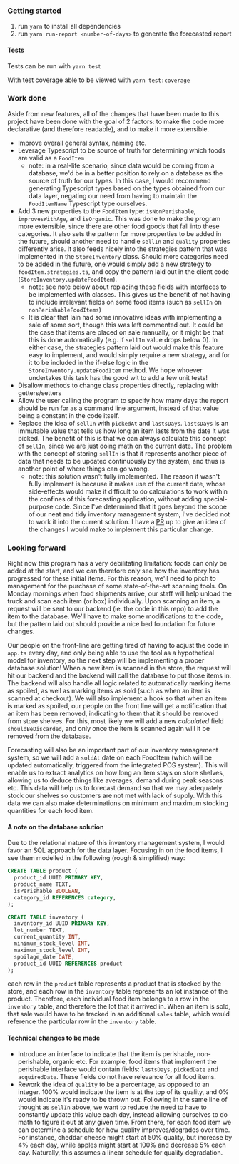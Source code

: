 ### Getting started
1. run `yarn` to install all dependencies
2. run `yarn run-report <number-of-days>` to generate the forecasted report

#### Tests
Tests can be run with
`yarn test`

With test coverage able to be viewed with
`yarn test:coverage`

### Work done

Aside from new features, all of the changes that have been made to this project have been done with the goal of 2 factors: to make the code more declarative (and therefore readable), and to make it more extensible.

- Improve overall general syntax, naming etc.
- Leverage Typescript to be source of truth for determining which foods are valid as a `FoodItem`
  - note: in a real-life scenario, since data would be coming from a database, we'd be in a better position to rely on a database as the source of truth for our types. In this case, I would recommend generating Typescript types based on the types obtained from our data layer, negating our need from having to maintain the `FoodItemName` Typescript type ourselves.
- Add 3 new properties to the `FoodItem` type: `isNonPerishable`, `improvesWithAge`, and `isOrganic`. This was done to make the program more extensible, since there are other food goods that fall into these categories. It also sets the pattern for more properties to be added in the future, should another need to handle `sellIn` and `quality` properties differently arise. It also feeds nicely into the strategies pattern that was implemented in the `StoreInventory` class. Should more categories need to be added in the future, one would simply add a new strategy to `foodItem.strategies.ts`, and copy the pattern laid out in the client code (`StoreInventory.updateFoodItem`).
  - note: see note below about replacing these fields with interfaces to be implemented with classes. This gives us the benefit of not having to include irrelevant fields on some food items (such as `sellIn` on `nonPerishableFoodItems`)
  - It is clear that Iain had some innovative ideas with implementing a sale of some sort, though this was left commented out. It could be the case that items are placed on sale manually, or it might be that this is done automatically (e.g. if `sellIn` value drops below 0). In either case, the strategies pattern laid out would make this feature easy to implement, and would simply require a new strategy, and for it to be included in the if-else logic in the `StoreInventory.updateFoodItem` method. We hope whoever undertakes this task has the good wit to add a few unit tests!
- Disallow methods to change class properties directly, replacing with getters/setters
- Allow the user calling the program to specify how many days the report should be run for as a command line argument, instead of that value being a constant in the code itself.
- Replace the idea of `sellIn` with `pickedAt` and `lastsDays`. `lastsDays` is an immutable value that tells us how long an item lasts from the date it was picked. The benefit of this is that we can always calculate this concept of `sellIn`, since we are just doing math on the current date. The problem with the concept of storing `sellIn` is that it represents another piece of data that needs to be updated continuously by the system, and thus is another point of where things can go wrong.
  - note: this solution wasn't fully implemented. The reason it wasn't fully implement is because it makes use of the current date, whose side-effects would make it difficult to do calculations to work within the confines of this forecasting application, without adding special-purpose code. Since I've determined that it goes beyond the scope of our neat and tidy inventory management system, I've decided not to work it into the current solution. I have a [PR](https://github.com/Tycholiz/inventory-mgmt-system/pull/6) up to give an idea of the changes I would make to implement this particular change.

### Looking forward

Right now this program has a very debilitating limitation: foods can only be added at the start, and we can therefore only see how the inventory has progressed for these initial items. For this reason, we'll need to pitch to management for the purchase of some state-of-the-art scanning tools. On Monday mornings when food shipments arrive, our staff will help unload the truck and scan each item (or box) individually. Upon scanning an item, a request will be sent to our backend (ie. the code in this repo) to add the item to the database. We'll have to make some modifications to the code, but the pattern laid out should provide a nice bed foundation for future changes.

Our people on the front-line are getting tired of having to adjust the code in `app.ts` every day, and only being able to use the tool as a hypothetical model for inventory, so the next step will be implementing a proper database solution! When a new item is scanned in the store, the request will hit our backend and the backend will call the database to put those items in. The backend will also handle all logic related to automatically marking items as spoiled, as well as marking items as sold (such as when an item is scanned at checkout). We will also implement a hook so that when an item is marked as spoiled, our people on the front line will get a notification that an item has been removed, indicating to them that it should be removed from store shelves. For this, most likely we will add a new *calculated* field `shouldBeDiscarded`, and only once the item is scanned again will it be removed from the database.

Forecasting will also be an important part of our inventory management system, so we will add a `soldAt` date on each FoodItem (which will be updated automatically, triggered from the integrated POS system). This will enable us to extract analytics on how long an item stays on store shelves, allowing us to deduce things like averages, demand during peak seasons etc. This data will help us to forecast demand so that we may adequately stock our shelves so customers are not met with lack of supply. With this data we can also make determinations on minimum and maximum stocking quantities for each food item.

#### A note on the database solution
Due to the relational nature of this inventory management system, I would favor an SQL approach for the data layer. Focusing in on the food items, I see them modelled in the following (rough & simplified) way:

```sql
CREATE TABLE product (
  product_id UUID PRIMARY KEY,
  product_name TEXT,
  isPerishable BOOLEAN,
  category_id REFERENCES category,
);

CREATE TABLE inventory (
  inventory_id UUID PRIMARY KEY,
  lot_number TEXT,
  current_quantity INT,
  minimum_stock_level INT,
  maximum_stock_level INT,
  spoilage_date DATE,
  product_id UUID REFERENCES product
);
```

each row in the `product` table represents a product that is stocked by the store, and each row in the `inventory` table represents an lot instance of the product. Therefore, each individual food item belongs to a row in the `inventory` table, and therefore the lot that it arrived in. When an item is sold, that sale would have to be tracked in an additional `sales` table, which would reference the particular row in the `inventory` table.

#### Technical changes to be made

- Introduce an interface to indicate that the item is perishable, non-perishable, organic etc. For example, food items that implement the perishable interface would contain fields: `lastsDays`, `pickedDate` and `acquiredDate`. These fields do not have relevance for all food items.
- Rework the idea of `quality` to be a percentage, as opposed to an integer. 100% would indicate the item is at the top of its quality, and 0% would indicate it's ready to be thrown out. Following in the same line of thought as `sellIn` above, we want to reduce the need to have to constantly update this value each day, instead allowing ourselves to do math to figure it out at any given time. From there, for each food item we can determine a schedule for how quality improves/degrades over time. For instance, cheddar cheese might start at 50% quality, but increase by 4% each day, while apples might start at 100% and decrease 5% each day. Naturally, this assumes a linear schedule for quality degradation.
